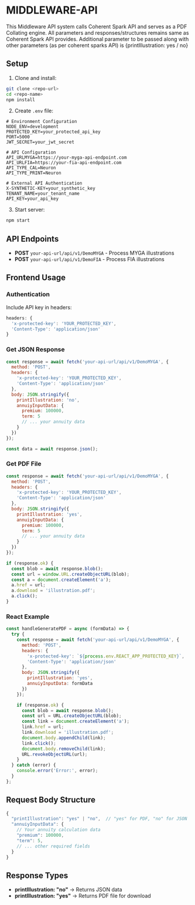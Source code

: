 # MIDDLEWARE-API

This Middleware API system calls Coherent Spark API and serves as a PDF Collating engine. All parameters and responses/structures remains same as Coherent Spark API provides. Additional parameter to be passed along with other parameters (as per coherent sparks API) is {printIllustration: yes / no}
## Setup

1. Clone and install:
```bash
git clone <repo-url>
cd <repo-name>
npm install
```

2. Create `.env` file:
```env
# Environment Configuration
NODE_ENV=development
PROTECTED_KEY=your_protected_api_key
PORT=5000
JWT_SECRET=your_jwt_secret

# API Configuration
API_URLMYGA=https://your-myga-api-endpoint.com
API_URLFIA=https://your-fia-api-endpoint.com
API_TYPE_CAL=Neuron
API_TYPE_PRINT=Neuron

# External API Authentication
X-SYNTHETIC-KEY=your_synthetic_key
TENANT_NAME=your_tenant_name
API_KEY=your_api_key
```

3. Start server:
```bash
npm start
```

## API Endpoints

- **POST** `your-api-url/api/v1/DemoMYGA` - Process MYGA illustrations
- **POST** `your-api-url/api/v1/DemoFIA` - Process FIA illustrations

## Frontend Usage

### Authentication
Include API key in headers:
```javascript
headers: {
  'x-protected-key': 'YOUR_PROTECTED_KEY',
  'Content-Type': 'application/json'
}
```

### Get JSON Response
```javascript
const response = await fetch('your-api-url/api/v1/DemoMYGA', {
  method: 'POST',
  headers: {
    'x-protected-key': 'YOUR_PROTECTED_KEY',
    'Content-Type': 'application/json'
  },
  body: JSON.stringify({
    printIllustration: 'no',
    annuiyInputData: {
      premium: 100000,
      term: 5
      // ... your annuity data
    }
  })
});

const data = await response.json();
```

### Get PDF File
```javascript
const response = await fetch('your-api-url/api/v1/DemoMYGA', {
  method: 'POST',
  headers: {
    'x-protected-key': 'YOUR_PROTECTED_KEY',
    'Content-Type': 'application/json'
  },
  body: JSON.stringify({
    printIllustration: 'yes',
    annuiyInputData: {
      premium: 100000,
      term: 5
      // ... your annuity data
    }
  })
});

if (response.ok) {
  const blob = await response.blob();
  const url = window.URL.createObjectURL(blob);
  const a = document.createElement('a');
  a.href = url;
  a.download = 'illustration.pdf';
  a.click();
}
```

### React Example
```javascript
const handleGeneratePDF = async (formData) => {
  try {
    const response = await fetch('your-api-url/api/v1/DemoMYGA', {
      method: 'POST',
      headers: {
        'x-protected-key': `${process.env.REACT_APP_PROTECTED_KEY}`,
        'Content-Type': 'application/json'
      },
      body: JSON.stringify({
        printIllustration: 'yes',
        annuiyInputData: formData
      })
    });

    if (response.ok) {
      const blob = await response.blob();
      const url = URL.createObjectURL(blob);
      const link = document.createElement('a');
      link.href = url;
      link.download = 'illustration.pdf';
      document.body.appendChild(link);
      link.click();
      document.body.removeChild(link);
      URL.revokeObjectURL(url);
    }
  } catch (error) {
    console.error('Error:', error);
  }
};
```

## Request Body Structure

```javascript
{
  "printIllustration": "yes" | "no",  // "yes" for PDF, "no" for JSON
  "annuiyInputData": {
    // Your annuity calculation data
    "premium": 100000,
    "term": 5,
    // ... other required fields
  }
}
```

## Response Types

- **printIllustration: "no"** → Returns JSON data
- **printIllustration: "yes"** → Returns PDF file for download
